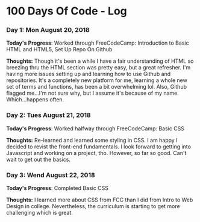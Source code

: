 # 100 Days Of Code - Log

### Day 1: Mon August 20, 2018 

**Today's Progress**: Worked through FreeCodeCamp: Introduction to Basic HTML and HTML5, Set Up Repo On Github

**Thoughts:** Though it's been a while I have a fair understanding of HTML so breezing thru the HTML section was pretty easy, but a great refresher. I'm having more issues setting up and learning how to use Github and repositories. It's a completely new platform for me, learning a whole new set of terms and functions, has been a bit overwhelming lol. Also, Github flagged me...I'm not sure why, but I assume it's because of my name. Which...happens often. 

<!-- **Link to work:** None Today -->

### Day 2: Tues August 21, 2018

**Today's Progress**: Worked halfway through FreeCodeCamp: Basic CSS

**Thoughts:** Re-learned and learned some styling in CSS. I am happy I decided to revist the front-end fundamentals. I look forward to getting into Javascript and working on a project, tho. However, so far so good. Can't wait to get out the basics.

### Day 3: Wend August 22, 2018

**Today's Progress**: Completed Basic CSS

**Thoughts:** I learned more about CSS from FCC than I did from Intro to Web Design in college. Nevertheless, the curriculum is starting to get more challenging which is great.  
